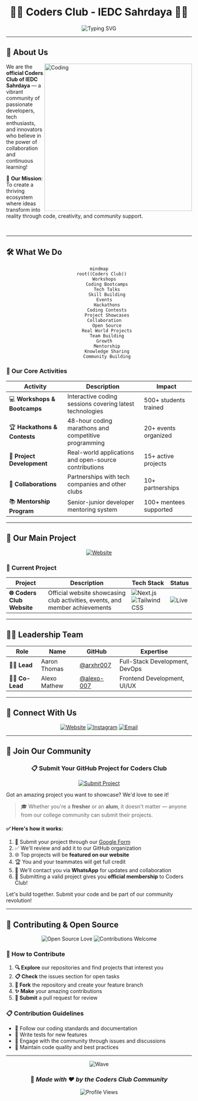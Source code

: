 <div align="center">

# 👨‍💻 Coders Club - IEDC Sahrdaya 👩‍💻

</div>

<div align="center">

![Typing SVG](https://readme-typing-svg.herokuapp.com?font=Fira+Code\&size=30\&duration=3000\&pause=1000\&color=00D4AA\&center=true\&vCenter=true\&width=600\&height=100\&lines=🚀+Igniting+Ideas;💡+Building+Together;🧠+Sharing+Knowledge;Welcome+to+Innovation!)

</div>

---

## 🎯 About Us

<img align="right" alt="Coding" width="400" src="https://raw.githubusercontent.com/abhisheknaiidu/abhisheknaiidu/master/code.gif">

We are the **official Coders Club of IEDC Sahrdaya** — a vibrant community of passionate developers, tech enthusiasts, and innovators who believe in the power of collaboration and continuous learning!

🌟 **Our Mission**: To create a thriving ecosystem where ideas transform into reality through code, creativity, and community support.

<br clear="right"/>

---

## 🛠️ What We Do

<div align="center">

```mermaid
mindmap
  root((Coders Club))
    Workshops
      Coding Bootcamps
      Tech Talks
      Skill Building
    Events
      Hackathons
      Coding Contests
      Project Showcases
    Collaboration
      Open Source
      Real World Projects
      Team Building
    Growth
      Mentorship
      Knowledge Sharing
      Community Building
```

</div>

### 🚀 Our Core Activities

| Activity                     | Description                                              | Impact                 |
| ---------------------------- | -------------------------------------------------------- | ---------------------- |
| 💻 **Workshops & Bootcamps** | Interactive coding sessions covering latest technologies | 500+ students trained  |
| 🏆 **Hackathons & Contests** | 48-hour coding marathons and competitive programming     | 20+ events organized   |
| 🚀 **Project Development**   | Real-world applications and open-source contributions    | 15+ active projects    |
| 🤝 **Collaborations**        | Partnerships with tech companies and other clubs         | 10+ partnerships       |
| 📚 **Mentorship Program**    | Senior-junior developer mentoring system                 | 100+ mentees supported |

---

## 🌟 Our Main Project

<div align="center">

[![Website](https://img.shields.io/badge/🌐_Visit_Our_Website-FF5722?style=for-the-badge\&logo=google-chrome\&logoColor=white)](https://iedc-coders-club.vercel.app)

</div>

### 🎯 Current Project

| Project                    | Description                                                                  | Tech Stack                                                                                                                                                                                     | Status                                                  |
| -------------------------- | ---------------------------------------------------------------------------- | ---------------------------------------------------------------------------------------------------------------------------------------------------------------------------------------------- | ------------------------------------------------------- |
| **🌐 Coders Club Website** | Official website showcasing club activities, events, and member achievements | ![Next.js](https://img.shields.io/badge/-Next.js-000000?logo=next.js\&logoColor=white) ![Tailwind CSS](https://img.shields.io/badge/-Tailwind%20CSS-38B2AC?logo=tailwind-css\&logoColor=white) | ![Live](https://img.shields.io/badge/-Live-brightgreen) |

---

## 🧑‍💼 Leadership Team

<div align="center">

| Role              | Name         | GitHub                                     | Expertise                      |
| ----------------- | ------------ | ------------------------------------------ | ------------------------------ |
| 👨‍💻 **Lead**    | Aaron Thomas | [@arxhr007](https://github.com/arxhr007)   | Full-Stack Development, DevOps |
| 👨‍💻 **Co-Lead** | Alexo Mathew | [@alexo-007](https://github.com/alexo-007) | Frontend Development, UI/UX    |

</div>

---

## 📲 Connect With Us

<div align="center">

[![Website](https://img.shields.io/badge/Website-FF5722?style=for-the-badge\&logo=google-chrome\&logoColor=white)](https://iedc-coders-club.vercel.app)
[![Instagram](https://img.shields.io/badge/Instagram-E4405F?style=for-the-badge\&logo=instagram\&logoColor=white)](https://www.instagram.com/codersclub_iedcsahrdaya/)
[![Email](https://img.shields.io/badge/Email-D14836?style=for-the-badge\&logo=gmail\&logoColor=white)](mailto:codersclubscet@gmail.com)

</div>

---

## 🎯 Join Our Community

<div align="center">

### 📋 **Submit Your GitHub Project for Coders Club**

[![Submit Project](https://img.shields.io/badge/🚀_Submit_Your_Project-FF0000?style=for-the-badge\&logo=github\&logoColor=white)](https://docs.google.com/forms/d/e/1FAIpQLSdk-rxkto8IA5Gd4v6YyLdBQIWZ_RTKddMalwd8cddrVtmmWQ/viewform?usp=dialog)

</div>

Got an amazing project you want to showcase? We'd love to see it!

> 🎓 Whether you're a **fresher** or an **alum**, it doesn't matter — anyone from our college community can submit their projects.

#### ✅ Here's how it works:

1. 📝 Submit your project through our [Google Form](https://docs.google.com/forms/d/e/1FAIpQLSdk-rxkto8IA5Gd4v6YyLdBQIWZ_RTKddMalwd8cddrVtmmWQ/viewform?usp=dialog)
2. ✅ We'll review and add it to our GitHub organization
3. 🌐 Top projects will be **featured on our website**
4. 🏆 You and your teammates will get full credit
5. 📲 We'll contact you via **WhatsApp** for updates and collaboration
6. 🎫 Submitting a valid project gives you **official membership** to Coders Club!

Let's build together. Submit your code and be part of our community revolution!

---

## 🤝 Contributing & Open Source

<div align="center">

![Open Source Love](https://badges.frapsoft.com/os/v1/open-source.svg?v=103)
![Contributions Welcome](https://img.shields.io/badge/contributions-welcome-brightgreen.svg?style=flat)

</div>

### 🌟 How to Contribute

1. **🔍 Explore** our repositories and find projects that interest you
2. **📋 Check** the issues section for open tasks
3. **🍜 Fork** the repository and create your feature branch
4. **✨ Make** your amazing contributions
5. **🔄 Submit** a pull request for review

### 📋 Contribution Guidelines

* 📝 Follow our coding standards and documentation
* 🧪 Write tests for new features
* 💬 Engage with the community through issues and discussions
* 🎨 Maintain code quality and best practices

---

<div align="center">

![Wave](https://capsule-render.vercel.app/api?type=waving\&color=gradient\&height=100\&section=footer\&text=Thanks%20for%20visiting!\&fontSize=16\&fontColor=fff\&animation=twinkling\&fontAlignY=72)

### 🌟 *Made with ❤️ by the Coders Club Community*

![Profile Views](https://komarev.com/ghpvc/?username=coders-club-iedc\&color=blueviolet\&style=flat-square\&label=Profile+Views)

</div>
